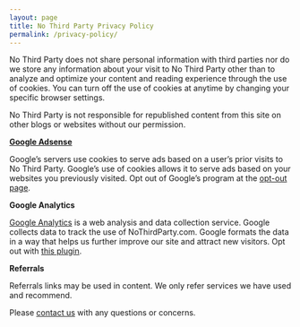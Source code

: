 ```yaml
---
layout: page
title: No Third Party Privacy Policy
permalink: /privacy-policy/
---
```

No Third Party does not share personal information with third parties nor do we store any information about your visit to No Third Party other than to analyze and optimize your content and reading experience through the use of cookies. You can turn off the use of cookies at anytime by changing your specific browser settings.

No Third Party is not responsible for republished content from this site on other blogs or websites without our permission.

[**Google Adsense**][1]

Google&#8217;s servers use cookies to serve ads based on a user’s prior visits to No Third Party. Google’s use of cookies allows it to serve ads based on your websites you previously visited. Opt out of Google&#8217;s program at the [opt-out page][2].

**Google Analytics**

[Google Analytics][3] is a web analysis and data collection service. Google collects data to track the use of NoThirdParty.com. Google formats the data in a way that helps us further improve our site and attract new visitors. Opt out with [this plugin][4].

**Referrals**

Referrals links may be used in content. We only refer services we have used and recommend.

Please [contact us][5] with any questions or concerns.

 [1]: http://google.com/adsense/
 [2]: http://www.google.com/privacy_ads.html
 [3]: http://www.google.com/analytics/
 [4]: https://tools.google.com/dlpage/gaoptout?hl=en
 [5]: http://nothirdparty.com/contact/